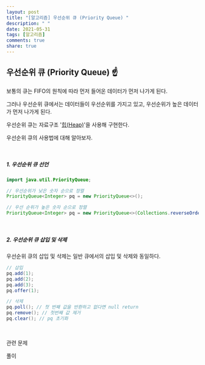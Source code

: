 ```yaml
---
layout: post
title: "[알고리즘] 우선순위 큐 (Priority Queue) "
description: " "
date: 2021-05-31
tags: [알고리즘]
comments: true
share: true
---
```


## 우선순위 큐 (Priority Queue) ☝

보통의 큐는 FIFO의 원칙에 따라 먼저 들어온 데이터가 먼저 나가게 된다.

그러나 우선순위 큐에서는 데이터들이 우선순위를 가지고 있고, 우선순위가 높은 데이터가 먼저 나가게 된다.

우선순위 큐는 자료구조 '[힙(Heap)](https://github.com/kong0527/Self-Study-TIL/blob/master/%ED%9E%99.md)'을 사용해 구현한다.

우선순위 큐의 사용법에 대해 알아보자. 

<br/>

##### 1.  우선순위 큐 선언

```java
import java.util.PriorityQueue;

// 우선순위가 낮은 숫자 순으로 정렬
PriorityQueue<Integer> pq = new PriorityQueue<>();

// 우선 순위가 높은 숫자 순으로 정렬
PriorityQueue<Integer> pq = new PriorityQueue<>(Collections.reverseOrder());
```

<br/>

##### 2. 우선순위 큐 삽입 및 삭제

우선순위 큐의 삽입 및 삭제는 일반 큐에서의 삽입 및 삭제와 동일하다.

```java
// 삽입
pq.add(1);
pq.add(2);
pq.add(3);
pq.offer(1);

// 삭제
pq.poll(); // 첫 번째 값을 반환하고 없다면 null return
pq.remove(); // 첫번째 값 제거
pq.clear(); // pq 초기화
```

<br/>

관련 문제

풀이